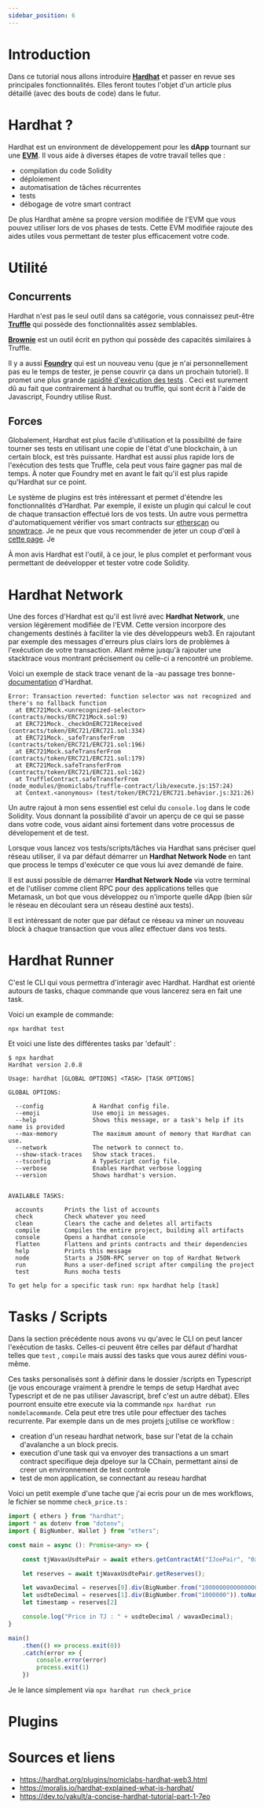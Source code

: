 ```yaml
---
sidebar_position: 6
---
```


# Introduction

Dans ce tutorial nous allons introduire **[Hardhat](https://hardhat.org/)** et passer en revue ses principales
fonctionnalités. Elles feront toutes l'objet d'un article plus détaillé (avec des bouts de code) dans le futur.

# Hardhat ?

[//]: # (Par qui ?)
Hardhat est un environment de développement pour les **dApp** tournant sur
une **[EVM](https://ethereum.org/fr/developers/docs/evm/#top)**. Il vous aide à diverses étapes de votre travail telles
que :

- compilation du code Solidity
- déploiement
- automatisation de tâches récurrentes
- tests
- débogage de votre smart contract

De plus Hardhat amène sa propre version modifiée de l'EVM que vous pouvez utiliser lors de vos phases de tests. Cette
EVM modifiée rajoute des aides utiles vous permettant de tester plus efficacement votre code.

[//]: # (Below are the main talking points I wanna cover in this tuto)

# Utilité

[//]: # ("Concurrent")

[//]: # (Forces)

## Concurrents

Hardhat n'est pas le seul outil dans sa catégorie, vous connaissez
peut-être **[Truffle](https://trufflesuite.com/docs/truffle/)**
qui possède des fonctionnalités assez semblables.

**[Brownie](https://eth-brownie.readthedocs.io/en/stable/)** est un outil écrit en python qui possède des capacités
similaires à Truffle.

Il y a aussi **[Foundry](https://mirror.xyz/sha.eth/6Mn3HjrqKLhHzu2balLPv4SqE5a-oEESl4ycpRkWFsc)**
qui est un nouveau venu (que je n'ai personnellement pas eu le temps de tester, je pense couvrir ça dans un prochain
tutoriel). Il promet une plus
grande [rapidité d'exécution des tests](https://www.paradigm.xyz/2021/12/introducing-the-foundry-ethereum-development-toolbox/#You_should_be_writing_your_tests_in_Solidity)
. Ceci est surement dû au fait que contrairement à hardhat ou truffle, qui sont écrit à l'aide de Javascript, Foundry
utilise Rust.

[//]: # (Others ?)

## Forces

Globalement, Hardhat est plus facile d'utilisation et la possibilité de faire tourner ses tests en utilisant une copie
de l'état d'une blockchain, à un certain block, est très puissante. Hardhat est aussi plus rapide lors de l'exécution des
tests que Truffle, cela peut vous faire gagner pas mal de temps. À noter que Foundry met en avant le fait qu'il est plus
rapide qu'Hardhat sur ce point.

Le système de plugins est très intéressant et permet d'étendre les fonctionnalités d'Hardhat. Par exemple, il existe un
plugin qui calcul le cout de chaque transaction effectué lors de vos tests. Un autre vous permettra d'automatiquement
vérifier vos smart contracts sur [etherscan](https://etherscan.io/) ou
[snowtrace](https://snowtrace.io/). Je ne peux que vous recommender de jeter un coup d'œil
à [cette page](https://hardhat.org/plugins/). Je

À mon avis Hardhat est l'outil, à ce jour, le plus complet et performant vous permettant de deévelopper et tester votre
code Solidity.

[//]: # (Need to improve this section, more strenghts, facts and less subjective pov)

# Hardhat Network

Une des forces d'Hardhat est qu'il est livré avec **Hardhat Network**, une version légèrement modifiée de l'EVM. Cette
version incorpore des changements destinés à faciliter la vie des développeurs web3. En rajoutant par exemple des messages d'erreurs
plus clairs lors de problèmes à l'exécution de votre transaction. Allant même jusqu'à rajouter une stacktrace vous montrant
précisement ou celle-ci a rencontré un probleme.

Voici un exemple de stack trace venant de la -au passage tres bonne- [documentation](https://hardhat.org/hardhat-network/) d'Hardhat.

```shell
Error: Transaction reverted: function selector was not recognized and there's no fallback function
  at ERC721Mock.<unrecognized-selector> (contracts/mocks/ERC721Mock.sol:9)
  at ERC721Mock._checkOnERC721Received (contracts/token/ERC721/ERC721.sol:334)
  at ERC721Mock._safeTransferFrom (contracts/token/ERC721/ERC721.sol:196)
  at ERC721Mock.safeTransferFrom (contracts/token/ERC721/ERC721.sol:179)
  at ERC721Mock.safeTransferFrom (contracts/token/ERC721/ERC721.sol:162)
  at TruffleContract.safeTransferFrom (node_modules/@nomiclabs/truffle-contract/lib/execute.js:157:24)
  at Context.<anonymous> (test/token/ERC721/ERC721.behavior.js:321:26)
```

Un autre rajout à mon sens essentiel est celui du `console.log` dans le code Solidity. Vous donnant la possibilité d'avoir un
aperçu de ce qui se passe dans votre code, vous aidant ainsi fortement dans votre processus de dévelopement et de test.

Lorsque vous lancez vos tests/scripts/tâches via Hardhat sans préciser quel réseau utiliser, il va par défaut démarrer
un **Hardhat Network Node** en tant que process le temps d'exécuter ce que vous lui avez demandé de faire.

Il est aussi possible de démarrer **Hardhat Network Node** via votre terminal et de l'utiliser comme client RPC pour des
applications telles que Metamask, un bot que vous développez ou n'importe quelle dApp (bien sûr le réseau en découlant
sera un réseau destiné aux tests).

Il est intéressant de noter que par défaut ce réseau va miner un nouveau block à chaque transaction que vous allez effectuer
dans vos tests.



# Hardhat Runner

C'est le CLI qui vous permettra d'interagir avec Hardhat. Hardhat est orienté autours de tasks, chaque commande que vous
lancerez sera en fait une task.

Voici un example de commande:

`npx hardhat test`

Et voici une liste des différentes tasks par 'default' :

```shell
$ npx hardhat
Hardhat version 2.0.8

Usage: hardhat [GLOBAL OPTIONS] <TASK> [TASK OPTIONS]

GLOBAL OPTIONS:

  --config              A Hardhat config file.
  --emoji               Use emoji in messages.
  --help                Shows this message, or a task's help if its name is provided
  --max-memory          The maximum amount of memory that Hardhat can use.
  --network             The network to connect to.
  --show-stack-traces   Show stack traces.
  --tsconfig            A TypeScript config file.
  --verbose             Enables Hardhat verbose logging
  --version             Shows hardhat's version.


AVAILABLE TASKS:

  accounts      Prints the list of accounts
  check         Check whatever you need
  clean         Clears the cache and deletes all artifacts
  compile       Compiles the entire project, building all artifacts
  console       Opens a hardhat console
  flatten       Flattens and prints contracts and their dependencies
  help          Prints this message
  node          Starts a JSON-RPC server on top of Hardhat Network
  run           Runs a user-defined script after compiling the project
  test          Runs mocha tests

To get help for a specific task run: npx hardhat help [task]
```

# Tasks / Scripts

Dans la section précédente nous avons vu qu'avec le CLI on peut lancer l'exécution de tasks. Celles-ci peuvent être
celles par défaut d'hardhat telles que `test` , `compile` mais aussi des tasks que vous aurez défini vous-même.

Ces tasks personalisés sont à définir dans le dossier /scripts en Typescript (je vous encourage vraiment à prendre le
temps de setup Hardhat avec Typescript et de ne pas utiliser Javascript, bref c'est un autre débat). Elles pourront
ensuite etre execute via la commande
`npx hardhat run nomdelacommande`. Cela peut etre tres utile pour effectuer des taches recurrente. Par exemple dans un
de mes projets j;utilise ce workflow :

- creation d'un reseau hardhat network, base sur l'etat de la cchain d'avalanche a un block precis.
- execution d'une task qui va envoyer des transactions a un smart contract specifique deja dpeloye sur la CChain,
  permettant ainsi de creer un environnement de test controle
- test de mon application, se connectant au reseau hardhat

Voici un petit exemple d'une tache que j'ai ecris pour un de mes workflows, le fichier se nomme `check_price.ts` :

```typescript
import { ethers } from "hardhat";
import * as dotenv from "dotenv";
import { BigNumber, Wallet } from "ethers";

const main = async (): Promise<any> => {

    const tjWavaxUsdtePair = await ethers.getContractAt("IJoePair", "0xed8cbd9f0ce3c6986b22002f03c6475ceb7a6256");

    let reserves = await tjWavaxUsdtePair.getReserves();

    let wavaxDecimal = reserves[0].div(BigNumber.from("1000000000000000000")).toNumber()
    let usdteDecimal = reserves[1].div(BigNumber.from("1000000")).toNumber()
    let timestamp = reserves[2]

    console.log("Price in TJ : " + usdteDecimal / wavaxDecimal);
}

main()
    .then(() => process.exit(0))
    .catch(error => {
        console.error(error)
        process.exit(1)
    })
```

Je le lance simplement via `npx hardhat run check_price`

[//]: # (Need to make above points more clearer)

# Plugins

# Sources et liens

- https://hardhat.org/plugins/nomiclabs-hardhat-web3.html
- https://moralis.io/hardhat-explained-what-is-hardhat/
- https://dev.to/yakult/a-concise-hardhat-tutorial-part-1-7eo
